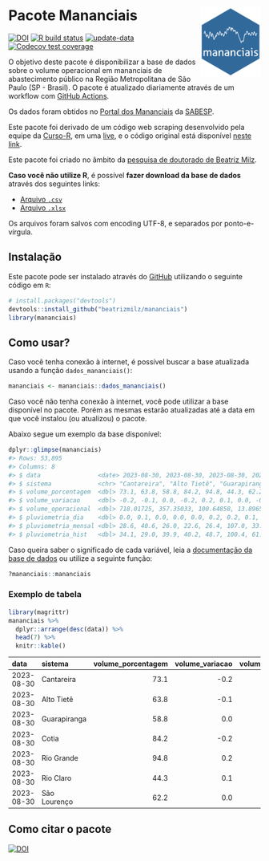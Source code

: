 
<!-- README.md is generated from README.Rmd. Please edit that file -->

# Pacote Mananciais <img src="man/figures/hexlogo.png" align="right" width = "120px"/>

<!-- badges: start -->

[![DOI](https://zenodo.org/badge/DOI/10.5281/zenodo.4733056.svg)](https://doi.org/10.5281/zenodo.4733056)
[![R build
status](https://github.com/beatrizmilz/mananciais/workflows/R-CMD-check/badge.svg)](https://github.com/beatrizmilz/mananciais/actions)
[![update-data](https://github.com/beatrizmilz/mananciais/actions/workflows/2-update_data.yaml/badge.svg)](https://github.com/beatrizmilz/mananciais/actions/workflows/2-update_data.yaml)
[![Codecov test
coverage](https://codecov.io/gh/beatrizmilz/mananciais/branch/master/graph/badge.svg)](https://codecov.io/gh/beatrizmilz/mananciais?branch=master)
<!-- badges: end -->

O objetivo deste pacote é disponibilizar a base de dados sobre o volume
operacional em mananciais de abastecimento público na Região
Metropolitana de São Paulo (SP - Brasil). O pacote é atualizado
diariamente através de um workflow com [GitHub
Actions](https://github.com/beatrizmilz/mananciais/actions).

Os dados foram obtidos no [Portal dos
Mananciais](http://mananciais.sabesp.com.br/Situacao) da
[SABESP](http://site.sabesp.com.br/site/Default.aspx).

Este pacote foi derivado de um código web scraping desenvolvido pela
equipe da [Curso-R](https://www.curso-r.com/), em uma
[live](https://youtu.be/jvZIxrMmOcQ), e o código original está
disponível [neste
link](https://github.com/curso-r/lives/blob/master/drafts/20200730_scraper_sabesp.R).

Este pacote foi criado no âmbito da [pesquisa de doutorado de Beatriz
Milz](https://beatrizmilz.github.io/tese/).

**Caso você não utilize R**, é possível **fazer download da base de
dados** através dos seguintes links:

- [Arquivo
  `.csv`](https://github.com/beatrizmilz/mananciais/raw/master/inst/extdata/mananciais.csv)
- [Arquivo
  `.xlsx`](https://github.com/beatrizmilz/mananciais/blob/master/inst/extdata/mananciais.xlsx?raw=true)

Os arquivos foram salvos com encoding UTF-8, e separados por
ponto-e-vírgula.

## Instalação

Este pacote pode ser instalado através do [GitHub](https://github.com/)
utilizando o seguinte código em `R`:

``` r
# install.packages("devtools")
devtools::install_github("beatrizmilz/mananciais")
library(mananciais)
```

## Como usar?

Caso você tenha conexão à internet, é possível buscar a base atualizada
usando a função `dados_mananciais()`:

``` r
mananciais <- mananciais::dados_mananciais() 
```

Caso você não tenha conexão à internet, você pode utilizar a base
disponível no pacote. Porém as mesmas estarão atualizadas até a data em
que você instalou (ou atualizou) o pacote.

Abaixo segue um exemplo da base disponível:

``` r
dplyr::glimpse(mananciais)
#> Rows: 53,895
#> Columns: 8
#> $ data                <date> 2023-08-30, 2023-08-30, 2023-08-30, 2023-08-30, 2…
#> $ sistema             <chr> "Cantareira", "Alto Tietê", "Guarapiranga", "Cotia…
#> $ volume_porcentagem  <dbl> 73.1, 63.8, 58.8, 84.2, 94.8, 44.3, 62.2, 73.3, 63…
#> $ volume_variacao     <dbl> -0.2, -0.1, 0.0, -0.2, 0.2, 0.1, 0.0, -0.2, 0.0, -…
#> $ volume_operacional  <dbl> 718.01725, 357.35033, 100.64858, 13.89659, 106.362…
#> $ pluviometria_dia    <dbl> 0.0, 0.1, 0.0, 0.0, 0.0, 0.2, 0.2, 0.1, 0.0, 0.2, …
#> $ pluviometria_mensal <dbl> 28.6, 40.6, 26.0, 22.6, 26.4, 107.0, 33.8, 28.6, 4…
#> $ pluviometria_hist   <dbl> 34.1, 29.0, 39.9, 40.2, 48.7, 100.4, 61.3, 34.1, 2…
```

Caso queira saber o significado de cada variável, leia a [documentação
da base de
dados](https://beatrizmilz.github.io/mananciais/reference/mananciais.html)
ou utilize a seguinte função:

``` r
?mananciais::mananciais
```

### Exemplo de tabela

``` r
library(magrittr)
mananciais %>% 
  dplyr::arrange(desc(data)) %>% 
  head(7) %>%
  knitr::kable()
```

| data       | sistema      | volume_porcentagem | volume_variacao | volume_operacional | pluviometria_dia | pluviometria_mensal | pluviometria_hist |
|:-----------|:-------------|-------------------:|----------------:|-------------------:|-----------------:|--------------------:|------------------:|
| 2023-08-30 | Cantareira   |               73.1 |            -0.2 |          718.01725 |              0.0 |                28.6 |              34.1 |
| 2023-08-30 | Alto Tietê   |               63.8 |            -0.1 |          357.35033 |              0.1 |                40.6 |              29.0 |
| 2023-08-30 | Guarapiranga |               58.8 |             0.0 |          100.64858 |              0.0 |                26.0 |              39.9 |
| 2023-08-30 | Cotia        |               84.2 |            -0.2 |           13.89659 |              0.0 |                22.6 |              40.2 |
| 2023-08-30 | Rio Grande   |               94.8 |             0.2 |          106.36289 |              0.0 |                26.4 |              48.7 |
| 2023-08-30 | Rio Claro    |               44.3 |             0.1 |            6.05817 |              0.2 |               107.0 |             100.4 |
| 2023-08-30 | São Lourenço |               62.2 |             0.0 |           55.20377 |              0.2 |                33.8 |              61.3 |

## Como citar o pacote

[![DOI](https://zenodo.org/badge/DOI/10.5281/zenodo.4733056.svg)](https://doi.org/10.5281/zenodo.4733056)
